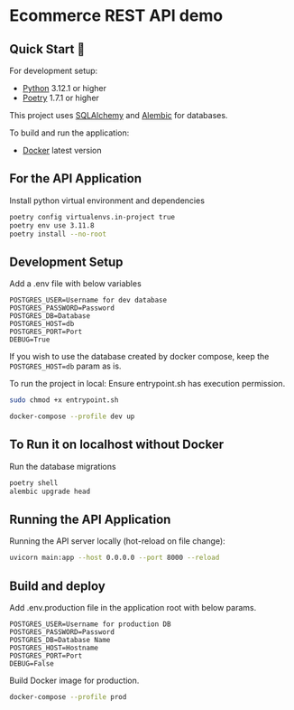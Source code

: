 # Ecommerce REST API demo

## Quick Start 🚀

For development setup:
- [Python](https://www.python.org/downloads/) 3.12.1 or higher
- [Poetry](https://python-poetry.org/docs/#installing-with-the-official-installer) 1.7.1 or higher

This project uses [SQLAlchemy](http://sqlalche.me) and [Alembic](https://alembic.sqlalchemy.org) for databases.


To build and run the application:
- [Docker](https://www.docker.com/products/docker-desktop/) latest version

## For the API Application

Install python virtual environment and dependencies

```bash
poetry config virtualenvs.in-project true
poetry env use 3.11.8
poetry install --no-root
```

## Development Setup

Add a .env file with below variables

```
POSTGRES_USER=Username for dev database
POSTGRES_PASSWORD=Password
POSTGRES_DB=Database
POSTGRES_HOST=db
POSTGRES_PORT=Port
DEBUG=True
```
If you wish to use the database created by docker compose, keep the `POSTGRES_HOST=db` param as is. 

To run the project in local:
Ensure entrypoint.sh has execution permission.
```bash
sudo chmod +x entrypoint.sh
```
```bash
docker-compose --profile dev up
```

## To Run it on localhost without Docker
Run the database migrations
```bash
poetry shell
alembic upgrade head
```

## Running the API Application

Running the API server locally (hot-reload on file change):

```bash
uvicorn main:app --host 0.0.0.0 --port 8000 --reload
```

## Build and deploy
Add .env.production file in the application root with below params.
```
POSTGRES_USER=Username for production DB
POSTGRES_PASSWORD=Password
POSTGRES_DB=Database Name
POSTGRES_HOST=Hostname
POSTGRES_PORT=Port
DEBUG=False
```
Build Docker image for production.
```bash
docker-compose --profile prod
```
